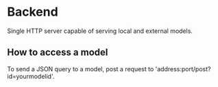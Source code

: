# Backend
Single HTTP server capable of serving local and external models.
## How to access a model
To send a JSON query to a model, post a request to 'address:port/post?id=yourmodelid'. 
